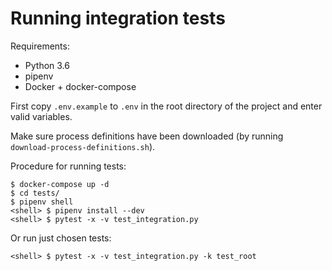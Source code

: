 # Running integration tests

Requirements:
- Python 3.6
- pipenv
- Docker + docker-compose

First copy `.env.example` to `.env` in the root directory of the project and enter valid variables.

Make sure process definitions have been downloaded (by running `download-process-definitions.sh`).

Procedure for running tests:
```
$ docker-compose up -d
$ cd tests/
$ pipenv shell
<shell> $ pipenv install --dev
<shell> $ pytest -x -v test_integration.py
```

Or run just chosen tests:
```
<shell> $ pytest -x -v test_integration.py -k test_root
```
